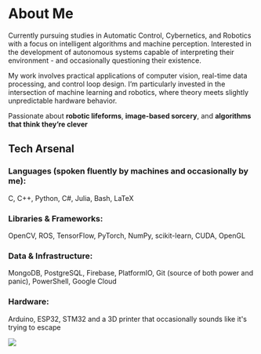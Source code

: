 # About Me

Currently pursuing studies in Automatic Control, Cybernetics, and Robotics with a focus on intelligent algorithms and machine perception. Interested in the development of autonomous systems capable of interpreting their environment - and occasionally questioning their existence.

My work involves practical applications of computer vision, real-time data processing, and control loop design. I’m particularly invested in the intersection of machine learning and robotics, where theory meets slightly unpredictable hardware behavior.

Passionate about **robotic lifeforms**, **image-based sorcery**, and **algorithms that think they’re clever**  

## Tech Arsenal

### Languages (spoken fluently by machines and occasionally by me):
C, C++, Python, C#, Julia, Bash, LaTeX

### Libraries & Frameworks:
OpenCV, ROS, TensorFlow, PyTorch, NumPy, scikit-learn, CUDA, OpenGL

### Data & Infrastructure:
MongoDB, PostgreSQL, Firebase, PlatformIO, Git (source of both power and panic), PowerShell, Google Cloud

### Hardware:
Arduino, ESP32, STM32 and a 3D printer that occasionally sounds like it's trying to escape


[![](https://visitcount.itsvg.in/api?id=FlyBozon&icon=0&color=0)](https://visitcount.itsvg.in)

<!-- Copilot refuses to explain this README. That's probably for the best. -->
